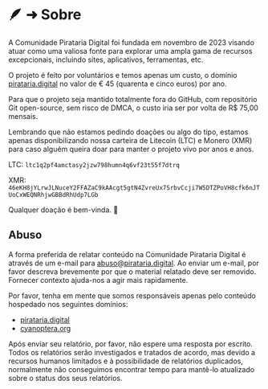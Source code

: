 # 🪶 ➜ Sobre

A Comunidade Pirataria Digital foi fundada em novembro de 2023 visando atuar como uma valiosa fonte para explorar uma ampla gama de recursos excepcionais, incluindo sites, aplicativos, ferramentas, etc.

O projeto é feito por voluntários e temos apenas um custo, o domínio [pirataria.digital](https://pirataria.digital) no valor de € 45 (quarenta e cinco euros) por ano.

Para que o projeto seja mantido totalmente fora do GitHub, com repositório Git open-source, sem risco de DMCA, o custo iria ser por volta de R$ 75,00 mensais.

Lembrando que não estamos pedindo doações ou algo do tipo, estamos apenas disponibilizando nossa carteira de Litecoin (LTC) e Monero (XMR) para caso alguém queira doar para manter o projeto vivo por anos e anos.

LTC: `ltc1q2pf4amctasy2jzw798humn4q6vf23t55f7dtrq`

XMR: `46eKH8jYLrwJLNuceY2FFAZaC9kAAcgt5gtN4ZvreUx7SrbvCcji7W5DTZPoVH8cfk6nJTUoCxWEQNRhjwGBBdRhUdp7LGb`

Qualquer doação é bem-vinda. 💖

## Abuso

A forma preferida de relatar conteúdo na Comunidade Pirataria Digital é através de um e-mail para [abuso@pirataria.digital](mailto:abuso@pirataria.digital). Ao enviar um e-mail, por favor descreva brevemente por que o material relatado deve ser removido. Fornecer contexto ajuda-nos a agir mais rapidamente.

Por favor, tenha em mente que somos responsáveis apenas pelo conteúdo hospedado nos seguintes domínios:

- [pirataria.digital](https://pirataria.digital)
- [cyanoptera.org](https://cyanoptera.org)

Após enviar seu relatório, por favor, não espere uma resposta por escrito. Todos os relatórios serão investigados e tratados de acordo, mas devido a recursos humanos limitados e à possibilidade de relatórios duplicados, normalmente não conseguimos encontrar tempo para mantê-lo atualizado sobre o status dos seus relatórios.